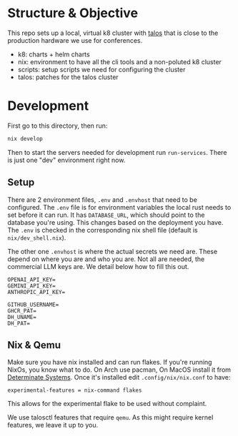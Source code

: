 
# Structure & Objective

This repo sets up a local, virtual k8 cluster with [talos](https://docs.siderolabs.com/talos/v1.11/overview/what-is-talos) that is close to the production hardware we use for conferences.

- k8: charts + helm charts
- nix: environment to have all the cli tools and a non-poluted k8 cluster
- scripts: setup scripts we need for configuring the cluster
- talos: patches for the talos cluster

# Development

First go to this directory, then run:
```sh
nix develop
```

Then to start the servers needed for development run `run-services`. There is just one "dev" environment right now.

## Setup

There are 2 environment files, `.env` and `.envhost` that need to be configured. The `.env` file is for environment variables the local rust needs to set before it can run. It has `DATABASE_URL`, which should point to the database you're using. This changes based on the deployment you have. The `.env` is checked in the corresponding nix shell file (default is `nix/dev_shell.nix`).

The other one `.envhost` is where the actual secrets we need are. These depend on where you are and who you are. Not all are needed, the commercial LLM keys are. We detail below how to fill this out.

```shell
OPENAI_API_KEY=
GEMINI_API_KEY=
ANTHROPIC_API_KEY=

GITHUB_USERNAME=
GHCR_PAT=
DH_UNAME=
DH_PAT=
```

## Nix & Qemu

Make sure you have nix installed and can run flakes. If you're running NixOs, you know what to do. On Arch use pacman,
On MacOS install it from [Determinate Systems](https://docs.determinate.systems/). Once it's installed edit `.config/nix/nix.conf` to have:
```
experimental-features = nix-command flakes
```
This allows for the experimental flake to be used without complaint. 

We use talosctl features that require `qemu`. As this might require kernel features, we leave it up to you. 